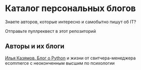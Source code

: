 # Каталог персональных блогов

Знаете авторов, которые интересно и самобытно пишут об IT? 

Отправьте пуллреквест в этот репозиторий

## Авторы и их блоги

[Илья Казямов. Блог о Python](https://kaziamov.com) и жизни от свитчера-менеджера ecommerce с неоконченным высшим по психологии
